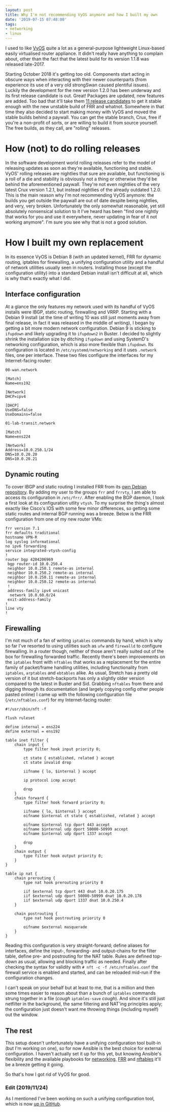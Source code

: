 ```yaml
---
layout: post
title: Why I'm not recommending VyOS anymore and how I built my own
date: '2019-07-15 07:48:00'
tags:
- networking
- linux
---
```


I used to like [VyOS](https://vyos.io/'') quite a lot as a general-purpose lightweight Linux-based easily virtualised router appliance. It didn't really have anything to complain about, other than the fact that the latest build for its version 1.1.8 was released late-2017.

Starting October 2018 it's getting too old. Components start acting in obscure ways when interacting with their newer counterparts (from experience its use of a very old strongSwan caused plentiful issues). Luckily the development for the new version 1.2.0 has been underway and its first release candidate is out. Great! Packages are updated, new features are added. Too bad that it'll take them [11 release candidates](https://blog.vyos.io/vyos-1.2.0-rc11-is-available-for-download) to get it stable enough with the new unstable build of FRR and whatnot. Somewhere in that time they also decided to start making money with VyOS and moved the stable builds behind a paywall. You can get the stable branch, Crux, free if you're a non-profit of sorts, or are willing to build it from source yourself. The free builds, as they call, are "rolling" releases.

# How (not) to do rolling releases

In the software development world rolling releases refer to the model of releasing updates as soon as they're available, functioning and stable. VyOS' rolling releases are nightlies that sure are available, but functioning is a roll of a die and stability is obviously not a thing or otherwise they'd be behind the aforementioned paywall. They're not even nightlies of the very latest Crux version 1.2.1, but instead nightlies of the already outdated 1.2.0. This is the main reason why I'm not recommending VyOS anymore: the builds you get outside the paywall are out of date despite being nightlies, and very, very broken. Unfortunately the only somewhat reasonable, yet still absolutely nonsensical solution to it I've heard has been "find one nightly that works for you and use it everywhere, never updating in fear of it not working anymore". I'm sure you see why that is not a good solution.

# How I built my own replacement

In its essence VyOS is Debian 8 (with an updated kernel), FRR for dynamic routing, iptables for firewalling, a unifying configuration utility and a handful of network utilities usually seen in routers. Installing those (except the configuration utility) into a standard Debian install isn't difficult at all, which is why that's exactly what I did.

## Interface configuration
<!--kg-card-begin: markdown-->

At a glance the only features my network used with its handful of VyOS installs were IBGP, static routing, firewalling and VRRP. Starting with a Debian 9 install (at the time of writing 10 was still just moments away from final release, in fact it was released in the middle of writing), I began by getting a bit more modern network configuration. Debian 9 is sticking to `ifupdown` and likely upgrading it to `ifupdown2` in Buster. I decided to slightly shrink the installation size by ditching `ifupdown` and using SystemD's networking configuration, which is also more flexible than `ifupdown`. Its configuration is located in `/etc/systemd/networking` and it uses `.network` files, one per interface. These two files configure the interfaces for my Internet-facing router:

`00-wan.network`

    [Match]
    Name=ens192
    
    [Network]
    DHCP=ipv4
    
    [DHCP]
    UseDNS=false
    UseDomains=false

`01-lab-transit.network`

    [Match]
    Name=ens224
    
    [Network]
    Address=10.0.250.1/24
    DNS=10.0.20.20
    DNS=10.0.20.21

<!--kg-card-end: markdown-->
## Dynamic routing
<!--kg-card-begin: markdown-->

To cover IBGP and static routing I installed FRR from its [own Debian repository](https://deb.frrouting.org/). By adding my user to the groups `frr` and `frrvty`, I am able to access its configuration in `/etc/frr/`. After enabling the BGP daemon, I took a first look at its configuration utlity `vtysh`. To my surprise the thing's almost exactly like Cisco's IOS with some few minor differences, so getting some static routes and internal BGP running was a breeze. Below is the FRR configuration from one of my new router VMs:

    frr version 7.1
    frr defaults traditional
    hostname VPN-R
    log syslog informational
    no ipv6 forwarding
    service integrated-vtysh-config
    !
    router bgp 4204206969
     bgp router-id 10.0.250.4
     neighbor 10.0.250.1 remote-as internal
     neighbor 10.0.250.2 remote-as internal
     neighbor 10.0.250.11 remote-as internal
     neighbor 10.0.250.12 remote-as internal
     !
     address-family ipv4 unicast
      network 10.0.60.0/24
     exit-address-family
    !
    line vty
    !

<!--kg-card-end: markdown-->
## Firewalling
<!--kg-card-begin: markdown-->

I'm not much of a fan of writing `iptables` commands by hand, which is why so far I've resorted to using utilities such as `ufw` and `firewalld` to configure firewalling. In a router though, neither of those aren't really suited out of the box for firewalling forwarded traffic. Recently there's been improvements on the `iptables` front with `nftables` that works as a replacement for the entire family of packet/frame handling utilities, including functionality from `iptables`, `arptables` and `ebtables` alike. As usual, Stretch has a pretty old version of it but stretch-backports has only a slightly older version compared to the latest in Buster and Sid. Grabbing `nftables` from there and digging through its documentation (and largely copying config other people pasted online) I came up with the following configuration file (`/etc/nftables.conf`) for my Internet-facing router:

    #!/usr/sbin/nft -f
    
    flush ruleset
    
    define internal = ens224
    define external = ens192
    
    table inet filter {
    	chain input {
    		type filter hook input priority 0;
    
    		ct state { established, related } accept
    		ct state invalid drop
    
    		iifname { lo, $internal } accept
    
    		ip protocol icmp accept
    
    		drop
    	}
    	chain forward {
    		type filter hook forward priority 0;
    
    		iifname { lo, $internal } accept
    		oifname $internal ct state { established, related } accept
    
    		oifname $internal tcp dport 443 accept
    		oifname $internal udp dport 50000-50999 accept
    		oifname $internal udp dport 1337 accept
    
    		drop
    	}
    	chain output {
    		type filter hook output priority 0;
    	}
    }
    
    table ip nat {
    	chain prerouting {
    		type nat hook prerouting priority 0
    
    		iif $external tcp dport 443 dnat 10.0.20.175
    		iif $external udp dport 50000-50999 dnat 10.0.20.178
    		iif $external udp dport 1337 dnat 10.0.250.4
    	}
    
    	chain postrouting {
    		type nat hook postrouting priority 0
    
    		oifname $external masquerade
    	}
    }

Reading this configuration is very straight-forward; define aliases for interfaces, define the input-, forwarding- and output-chains for the filter table, define pre- and postrouting for the NAT table. Rules are defined top-down as usual, allowing and blocking traffic as needed. Finally after checking the syntax for validity with `# nft -c -f /etc/nftables.conf` the firewall service is enabled and started, and can be reloaded mid-run if the configuration changes.

I can't speak on your behalf but at least to me, that is a million and then some times easier to reason about than a bunch of `iptables` commands strung together in a file (_cough_ `iptables-save` _cough_). And since it's still just netfilter in the background, the same filtering and NAT'ing principles apply; the configuration just doesn't want me throwing things (including myself) out the window.

## The rest

This setup doesn't unfortunately have a unifying configuration tool built-in (but I'm working on one), so for now Ansible is the best choice for external configuration. I haven't actually set it up for this yet, but knowing Ansible's flexibility and the available playbooks for [networking](https://github.com/aruhier/ansible-role-systemd-networkd), [FRR](https://github.com/mrlesmithjr/ansible-frr) and [nftables](https://github.com/ipr-cnrs/nftables) it'll be a breeze getting it going.

So that's how I got rid of VyOS for good.

### Edit (2019/11/24)

As I mentioned I've been working on such a unifying configuration tool, which is now [up in GitHub](https://github.com/Spanfile/Routing-Platform).

